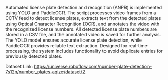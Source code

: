 Automated license plate detection and recognition (ANPR) is implemented using YOLO and PaddleOCR. The script processes video frames from a CCTV feed to detect license plates, extracts text from the detected plates using Optical Character Recognition (OCR), and annotates the video with the recognized license numbers. All detected license plate numbers are stored in a CSV file, and the annotated video is saved for further analysis. The YOLO model ensures accurate license plate detection, while PaddleOCR provides reliable text extraction. Designed for real-time processing, the system includes functionality to avoid duplicate entries for previously detected plates.

Dataset Link: https://universe.roboflow.com/number-plate-detection-7s12n/number_plates-aqize/dataset/2
